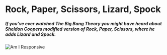# Rock, Paper, Scissors, Lizard, Spock

##### If you've ever watched The Big Bang Theory you might have heard about Sheldon Coopers modified version of Rock, Paper, Scissors, where he adds Lizard and Spock. 

![Am I Responsive](assets/images/Ska%CC%88rmavbild%202022-11-01%20kl.%2019.09.31.png)